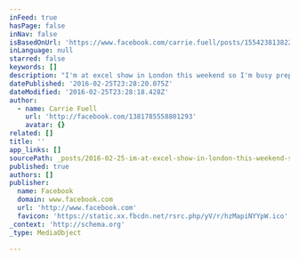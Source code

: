 ```yaml
---
inFeed: true
hasPage: false
inNav: false
isBasedOnUrl: 'https://www.facebook.com/carrie.fuell/posts/1554238138222700?fref=nf'
inLanguage: null
starred: false
keywords: []
description: "I'm at excel show in London this weekend so I'm busy prepping, if I haven't got back to anyone please give me a nudge \uDBB8\uDF47"
datePublished: '2016-02-25T23:28:20.075Z'
dateModified: '2016-02-25T23:28:18.428Z'
author:
  - name: Carrie Fuell
    url: 'http://facebook.com/1381785558801293'
    avatar: {}
related: []
title: ''
app_links: []
sourcePath: _posts/2016-02-25-im-at-excel-show-in-london-this-weekend-so-im-busy-preppin.md
published: true
authors: []
publisher:
  name: Facebook
  domain: www.facebook.com
  url: 'http://www.facebook.com'
  favicon: 'https://static.xx.fbcdn.net/rsrc.php/yV/r/hzMapiNYYpW.ico'
_context: 'http://schema.org'
_type: MediaObject

---
```

>